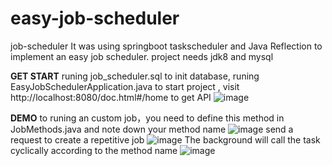 # easy-job-scheduler
job-scheduler 
It was using springboot taskscheduler and Java Reflection to implement an easy job scheduler.
project needs jdk8 and mysql

**GET START**
runing job_scheduler.sql to init database,
runing EasyJobSchedulerApplication.java to start project , visit http://localhost:8080/doc.html#/home to get API 
![image](https://user-images.githubusercontent.com/41464360/174422084-e6f5b57a-d501-44c2-add7-b9ccacfc4607.png)

**DEMO**
to runing an custom job，you need to define this method in JobMethods.java and note down your method name
![image](https://user-images.githubusercontent.com/41464360/174422212-0e3d6985-e339-4d0b-b074-4999e3d07fe0.png)
send a request to create a repetitive job
![image](https://user-images.githubusercontent.com/41464360/174422292-3a288382-b073-4ae6-9890-25cec682ccb7.png)
The background will call the task cyclically according to the method name
![image](https://user-images.githubusercontent.com/41464360/174422329-1eb13ec0-53ee-4d20-8bfe-dcd17eb2527d.png)





